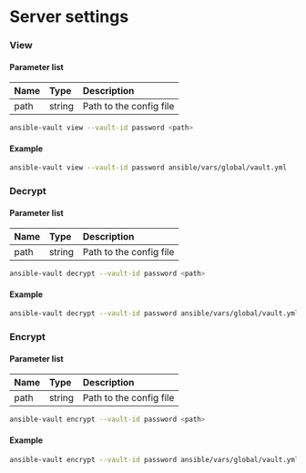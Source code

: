 # Server settings

### View

#### Parameter list

 Name | Type | Description
:-------|:-------|:-------
path | string | Path to the config file

```bash
ansible-vault view --vault-id password <path>
```

#### Example

```bash
ansible-vault view --vault-id password ansible/vars/global/vault.yml
```

### Decrypt

#### Parameter list

 Name | Type | Description
:-------|:-------|:-------
path | string | Path to the config file

```bash
ansible-vault decrypt --vault-id password <path>
```

#### Example

```bash
ansible-vault decrypt --vault-id password ansible/vars/global/vault.yml
```

### Encrypt

#### Parameter list

 Name | Type | Description
:-------|:-------|:-------
path | string | Path to the config file

```bash
ansible-vault encrypt --vault-id password <path>
```

#### Example

```bash
ansible-vault encrypt --vault-id password ansible/vars/global/vault.yml
```
